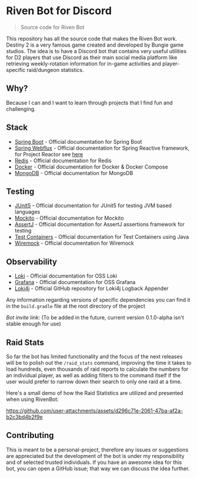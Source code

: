 # Riven Bot for Discord
> Source code for Riven Bot

This repository has all the source code that makes the Riven Bot work. Destiny 2 is a very famous game created and developed by Bungie game studios. The idea is to have a Discord bot that contains very useful utilities for D2 players that use Discord as their main social media platform like retrieving weekly-rotation information for in-game activities and player-specific raid/dungeon statistics. 

## Why? 
Because I can and I want to learn through projects that I find fun and challenging.

## Stack
  - [Spring Boot](https://spring.io/projects/spring-boot) - Official documentation for Spring Boot
  - [Spring Webflux](https://spring.io/reactive) - Official documentation for Spring Reactive framework, for Project Reactor see [here](https://projectreactor.io/)
  - [Redis](https://redis.io/) - Official documentation for Redis
  - [Docker](https://www.docker.com/) - Official documentation for Docker & Docker Compose
  - [MongoDB](https://mongodb.com) - Official documentation for MongoDB
## Testing
  - [JUnit5](https://junit.org/junit5/) - Official documentation for JUnit5 for testing JVM based languages
  - [Mockito](https://site.mockito.org/) - Official documentation for Mockito
  - [AssertJ](https://assertj.github.io/doc/) - Official documentation for AssertJ assertions framework for testing
  - [Test Containers](https://java.testcontainers.org/) - Official documentation for Test Containers using Java
  - [Wiremock](https://wiremock.org/docs/) - Official documentation for Wiremock
## Observability
  - [Loki](https://grafana.com/oss/loki/) - Official documentation for OSS Loki
  - [Grafana](https://grafana.com/oss/grafana) - Official documentation for OSS Grafana
  - [Loki4j](https://github.com/loki4j/loki-logback-appender) - Official GitHub repository for Loki4j Logback Appender

Any information regarding versions of specific dependencies you can find it in the `build.gradle` file at the root directory of the project

_Bot invite link_: (To be added in the future, current version 0.1.0-alpha isn't stable enough for use)


## Raid Stats
So far the bot has limited functionality and the focus of the next releases will be to polish out the `/raid_stats` command, improving the time it takes to load hundreds, even thousands of raid reports to calculate the numbers for an individual player, as well as adding filters to the command itself if the user would prefer to narrow down their search to only one raid at a time. 

Here's a small demo of how the Raid Statistics are utilized and presented when using RivenBot:

https://github.com/user-attachments/assets/d296c71e-2061-47ba-af2a-b2c3bd4b2f9e


## Contributing
This is meant to be a personal-project, therefore any issues or suggestions are appreciated but the development of the bot is under my responsibility and of selected trusted individuals. If you have an awesome idea for this bot, you can open a 
GitHub issue; that way we can discuss the idea further.

